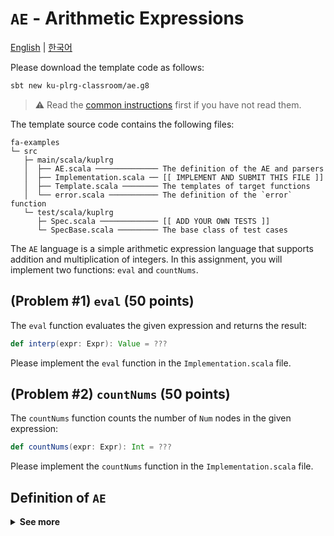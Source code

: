 # `AE` - Arithmetic Expressions

[English](./README.md) | [한국어](./README.ko.md)

Please download the template code as follows:
```bash
sbt new ku-plrg-classroom/ae.g8
```

> :warning: Read the [common instructions](https://github.com/ku-plrg-classroom/docs/blob/main/README.md) first if you have not read them.

The template source code contains the following files:
```
fa-examples
└─ src
   ├─ main/scala/kuplrg
   │  ├── AE.scala ────────────── The definition of the AE and parsers
   │  ├── Implementation.scala ── [[ IMPLEMENT AND SUBMIT THIS FILE ]]
   │  ├── Template.scala ──────── The templates of target functions
   │  └── error.scala ─────────── The definition of the `error` function
   └─ test/scala/kuplrg
      ├─ Spec.scala ───────────── [[ ADD YOUR OWN TESTS ]]
      └─ SpecBase.scala ───────── The base class of test cases
```

The `AE` language is a simple arithmetic expression language that supports
addition and multiplication of integers. In this assignment, you will implement
two functions: `eval` and `countNums`.

## (Problem #1) `eval` (50 points)

The `eval` function evaluates the given expression and returns the result:
```scala
def interp(expr: Expr): Value = ???
```
Please implement the `eval` function in the `Implementation.scala` file.


## (Problem #2) `countNums` (50 points)

The `countNums` function counts the number of `Num` nodes in the given
expression:
```scala
def countNums(expr: Expr): Int = ???
```
Please implement the `countNums` function in the `Implementation.scala` file.


## Definition of `AE`

<details>
<summary markdown="span"><b>See more</b></summary>

### Concrete Syntax

```bnf
<expr>   ::= <number>
           | <expr> "+" <expr>
           | <expr> "*" <expr>
           | "(" <expr> ")"

<digit>  ::= "0" | "1" | ... | "9"
<nat>    ::= <digit> | <digit> <nat>
<number> ::= <nat> | "-" <nat>
```

| Operator | Associativity | Precedence |
|:--------:|:-------------:|:----------:|
| `*`      | Left          | 1          |
| `+`      | Left          | 2          |

### Abstract Syntax
$$
\newcommand{\expr}{e}
\newcommand{\num}{n}
\newcommand{\code}[1]{\texttt{#1}}
\newcommand{\eval}[2]{\vdash {#1} \Rightarrow {#2}}

\begin{array}{lcll}
\expr
&\code{::=}& \num & (\code{Num}) \\
&\mid& \expr \; \code{+} \; \expr & (\code{Add}) \\
&\mid& \expr \; \code{*} \; \expr & (\code{Mul}) \\
\end{array}
$$

### Big-Step Operational Semantics

> :bookmark: The **big-step operational semantics** is also called the **natural
> semantics**.

$$
\code{Num}\frac{
}{
  \eval{\num}{\num}
}
\qquad

\code{Add}\frac{
  \eval{\expr_1}{\num_1}
  \qquad
  \eval{\expr_2}{\num_2}
}{
  \eval{\expr_1 \; \code{+} \; \expr_2}{\num_1 + \num_2}
}
\qquad

\code{Mul}\frac{
  \eval{\expr_1}{\num_1}
  \qquad
  \eval{\expr_2}{\num_2}
}{
  \eval{\expr_1 \; \code{*} \; \expr_2}{\num_1 \times \num_2}
}
$$

</details>
